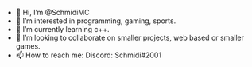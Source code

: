 - 👋 Hi, I’m @SchmidiMC
- 👀 I’m interested in programming, gaming, sports.
- 🌱 I’m currently learning c++.
- 💞️ I’m looking to collaborate on smaller projects, web based or smaller games.
- 📫 How to reach me: Discord: Schmidi#2001
